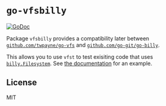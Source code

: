 # `go-vfsbilly`

[![GoDoc](https://godoc.org/github.com/twpayne/go-vfsbilly?status.svg)](https://godoc.org/github.com/twpayne/go-vfsbilly)

Package `vfsbilly` provides a compatibility later between
[`github.com/twpayne/go-vfs`](https://github.com/twpayne/go-vfs) and
[`github.com/go-git/go-billy`](https://github.com/go-git/go-billy).

This allows you to use `vfst` to test exisiting code that uses
[`billy.Filesystem`](https://godoc.org/github.com/go-git/go-billy#Filesystem).
See [the documentation](https://godoc.org/github.com/twpayne/go-vfsbilly) for an
example.


## License

MIT